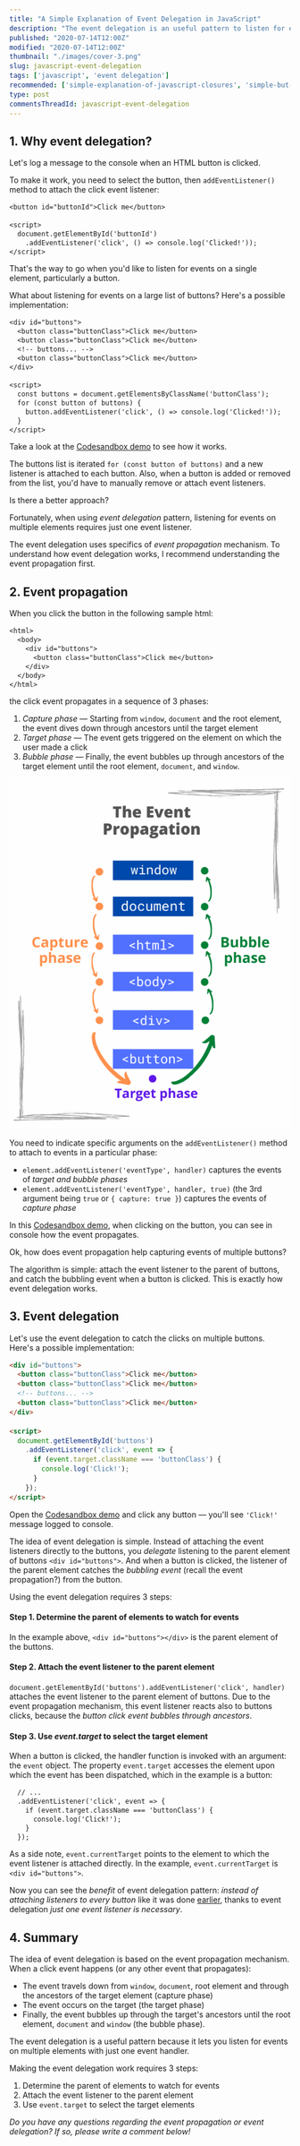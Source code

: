 ```yaml
---
title: "A Simple Explanation of Event Delegation in JavaScript"
description: "The event delegation is an useful pattern to listen for events on multiple elements using just one event handler."
published: "2020-07-14T12:00Z"
modified: "2020-07-14T12:00Z"
thumbnail: "./images/cover-3.png"
slug: javascript-event-delegation
tags: ['javascript', 'event delegation']
recommended: ['simple-explanation-of-javascript-closures', 'simple-but-tricky-javascript-interview-questions']
type: post
commentsThreadId: javascript-event-delegation
---
```


## 1. Why event delegation?

Let's log a message to the console when an HTML button is clicked.  

To make it work, you need to select the button, then `addEventListener()` method to attach the click event listener:

```html{5}
<button id="buttonId">Click me</button>

<script>
  document.getElementById('buttonId')
    .addEventListener('click', () => console.log('Clicked!'));
</script>
```

That's the way to go when you'd like to listen for events on a single element, particularly a button.   

What about listening for events on a large list of buttons? Here's a <span id="many-event-listeners">possible implementation</span>:

```html{10-13}
<div id="buttons">
  <button class="buttonClass">Click me</button>
  <button class="buttonClass">Click me</button>
  <!-- buttons... -->
  <button class="buttonClass">Click me</button>
</div>

<script>
  const buttons = document.getElementsByClassName('buttonClass');
  for (const button of buttons) {
    button.addEventListener('click', () => console.log('Clicked!'));
  }
</script>
```

Take a look at the [Codesandbox demo](https://codesandbox.io/s/infallible-archimedes-6feob?file=/index.html) to see how it works.  

The buttons list is iterated `for (const button of buttons)` and a new listener is attached to each button. Also, when a button is added or removed from the list, you'd have to manually remove or attach event listeners.  

Is there a better approach?

Fortunately, when using *event delegation* pattern, listening for events on multiple elements requires just one event listener.  

The event delegation uses specifics of *event propagation* mechanism. To understand how event delegation works, I recommend understanding the event propagation first.   

## 2. Event propagation

When you click the button in the following sample html:

```html{4}
<html>
  <body>
    <div id="buttons">
      <button class="buttonClass">Click me</button>
    </div>
  </body>
</html>
```

the click event propagates in a sequence of 3 phases: 

1. *Capture phase* &mdash; Starting from `window`, `document` and the root element, the event dives down through ancestors until the target element
2. *Target phase* &mdash; The event gets triggered on the element on which the user made a click
3. *Bubble phase* &mdash; Finally, the event bubbles up through ancestors of the target element until the root element, `document`, and `window`.  

![JavaScript Event Propagation](./images/javascript-event-propagation-4.png)

You need to indicate specific arguments on the `addEventListener()` method to attach to events in a particular phase:

* `element.addEventListener('eventType', handler)` captures the events of *target and bubble phases*  
* `element.addEventListener('eventType', handler, true)` (the 3rd argument being `true` or `{ capture: true }`) captures the events of *capture phase*  

In this [Codesandbox demo](https://codesandbox.io/s/event-propagation-example-71yvl?file=/src/index.js), when clicking on the button, you can see in console how the event propagates.  

Ok, how does event propagation help capturing events of multiple buttons? 

The algorithm is simple: attach the event listener to the parent of buttons, and catch the bubbling event when a button is clicked. This is exactly how event delegation works.  

## 3. Event delegation

Let's use the event delegation to catch the clicks on multiple buttons. Here's a possible implementation:

```html
<div id="buttons">
  <button class="buttonClass">Click me</button>
  <button class="buttonClass">Click me</button>
  <!-- buttons... -->
  <button class="buttonClass">Click me</button>
</div>

<script>
  document.getElementById('buttons')
    .addEventListener('click', event => {
      if (event.target.className === 'buttonClass') {
        console.log('Click!');
      }
    });
</script>
```

Open the [Codesandbox demo](https://codesandbox.io/s/event-delegation-example-6y6gc?file=/index.html) and click any button &mdash; you'll see `'Click!'` message logged to console.  

The idea of event delegation is simple. Instead of attaching the event listeners directly to the buttons, you *delegate* listening to the parent element of buttons  `<div id="buttons">`. And when a button is clicked, the listener of the parent element catches the *bubbling event* (recall the event propagation?) from the button.   

Using the event delegation requires 3 steps:

#### Step 1. Determine the parent of elements to watch for events

In the example above, `<div id="buttons"></div>` is the parent element of the buttons.  

#### Step 2. Attach the event listener to the parent element

`document.getElementById('buttons').addEventListener('click', handler)` attaches the event listener to the parent element of buttons. Due to the event propagation mechanism, this event listener reacts also to buttons clicks, because the *button click event bubbles through ancestors*.  

#### Step 3. Use *event.target* to select the target element

When a button is clicked, the handler function is invoked with an argument: the `event` object. The property `event.target` accesses the element upon which the event has been dispatched, which in the example is a button: 

```javascript{3}
  // ...
  .addEventListener('click', event => {
    if (event.target.className === 'buttonClass') {
      console.log('Click!');
    }
  });
```

As a side note, `event.currentTarget` points to the element to which the event listener is attached directly. In the example, `event.currentTarget` is `<div id="buttons">`.  

Now you can see the *benefit* of event delegation pattern: *instead of attaching listeners to every button* like it was done [earlier](#many-event-listeners), thanks to event delegation *just one event listener is necessary*.  

## 4. Summary

The idea of event delegation is based on the event propagation mechanism. When a click event happens (or any other event that propagates):

* The event travels down from `window`, `document`, root element and through the ancestors of the target element (capture phase)
* The event occurs on the target (the target phase) 
* Finally, the event bubbles up through the target's ancestors until the root element, `document` and `window` (the bubble phase).  

The event delegation is a useful pattern because it lets you listen for events on multiple elements with just one event handler.  

Making the event delegation work requires 3 steps:

1. Determine the parent of elements to watch for events
2. Attach the event listener to the parent element
3. Use `event.target` to select the target elements

*Do you have any questions regarding the event propagation or event delegation? If so, please write a comment below!*
